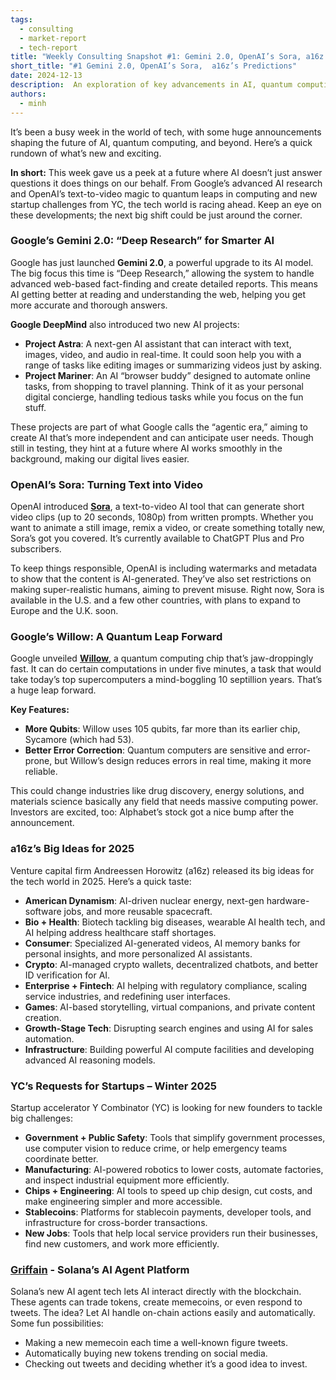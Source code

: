 ```yaml
---
tags:
  - consulting
  - market-report
  - tech-report
title: "Weekly Consulting Snapshot #1: Gemini 2.0, OpenAI’s Sora, a16z’s Predictions"
short_title: "#1 Gemini 2.0, OpenAI’s Sora,  a16z’s Predictions"
date: 2024-12-13
description:  An exploration of key advancements in AI, quantum computing, and emerging technologies reshaping consulting opportunities.  
authors:
  - minh
---
```


It’s been a busy week in the world of tech, with some huge announcements shaping the future of AI, quantum computing, and beyond. Here’s a quick rundown of what’s new and exciting.

**In short:** This week gave us a peek at a future where AI doesn’t just answer questions it does things on our behalf. From Google’s advanced AI research and OpenAI’s text-to-video magic to quantum leaps in computing and new startup challenges from YC, the tech world is racing ahead. Keep an eye on these developments; the next big shift could be just around the corner.

### Google’s Gemini 2.0: “Deep Research” for Smarter AI
Google has just launched **Gemini 2.0**, a powerful upgrade to its AI model. The big focus this time is “Deep Research,” allowing the system to handle advanced web-based fact-finding and create detailed reports. This means AI getting better at reading and understanding the web, helping you get more accurate and thorough answers.

**Google DeepMind** also introduced two new AI projects:

- **Project Astra**: A next-gen AI assistant that can interact with text, images, video, and audio in real-time. It could soon help you with a range of tasks like editing images or summarizing videos just by asking.
- **Project Mariner**: An AI “browser buddy” designed to automate online tasks, from shopping to travel planning. Think of it as your personal digital concierge, handling tedious tasks while you focus on the fun stuff.

These projects are part of what Google calls the “agentic era,” aiming to create AI that’s more independent and can anticipate user needs. Though still in testing, they hint at a future where AI works smoothly in the background, making our digital lives easier.

### OpenAI’s Sora: Turning Text into Video
OpenAI introduced [**Sora**](https://www.theverge.com/2024/12/9/24317092/openai-sora-text-to-video-ai-launch), a text-to-video AI tool that can generate short video clips (up to 20 seconds, 1080p) from written prompts. Whether you want to animate a still image, remix a video, or create something totally new, Sora’s got you covered. It’s currently available to ChatGPT Plus and Pro subscribers.

To keep things responsible, OpenAI is including watermarks and metadata to show that the content is AI-generated. They’ve also set restrictions on making super-realistic humans, aiming to prevent misuse. Right now, Sora is available in the U.S. and a few other countries, with plans to expand to Europe and the U.K. soon.

### Google’s Willow: A Quantum Leap Forward
Google unveiled [**Willow**](https://www.theverge.com/2024/12/9/24317382/google-willow-quantum-computing-chip-breakthrough), a quantum computing chip that’s jaw-droppingly fast. It can do certain computations in under five minutes, a task that would take today’s top supercomputers a mind-boggling 10 septillion years. That’s a huge leap forward.

**Key Features:**

- **More Qubits**: Willow uses 105 qubits, far more than its earlier chip, Sycamore (which had 53).
- **Better Error Correction**: Quantum computers are sensitive and error-prone, but Willow’s design reduces errors in real time, making it more reliable.

This could change industries like drug discovery, energy solutions, and materials science basically any field that needs massive computing power. Investors are excited, too: Alphabet’s stock got a nice bump after the announcement.

### a16z’s Big Ideas for 2025
Venture capital firm Andreessen Horowitz (a16z) released its big ideas for the tech world in 2025. Here’s a quick taste:

- **American Dynamism**: AI-driven nuclear energy, next-gen hardware-software jobs, and more reusable spacecraft.
- **Bio + Health**: Biotech tackling big diseases, wearable AI health tech, and AI helping address healthcare staff shortages.
- **Consumer**: Specialized AI-generated videos, AI memory banks for personal insights, and more personalized AI assistants.
- **Crypto**: AI-managed crypto wallets, decentralized chatbots, and better ID verification for AI.
- **Enterprise + Fintech**: AI helping with regulatory compliance, scaling service industries, and redefining user interfaces.
- **Games**: AI-based storytelling, virtual companions, and private content creation.
- **Growth-Stage Tech**: Disrupting search engines and using AI for sales automation.
- **Infrastructure**: Building powerful AI compute facilities and developing advanced AI reasoning models.

### YC’s Requests for Startups – Winter 2025
Startup accelerator Y Combinator (YC) is looking for new founders to tackle big challenges:

- **Government + Public Safety**: Tools that simplify government processes, use computer vision to reduce crime, or help emergency teams coordinate better.
- **Manufacturing**: AI-powered robotics to lower costs, automate factories, and inspect industrial equipment more efficiently.
- **Chips + Engineering**: AI tools to speed up chip design, cut costs, and make engineering simpler and more accessible.
- **Stablecoins**: Platforms for stablecoin payments, developer tools, and infrastructure for cross-border transactions.
- **New Jobs**: Tools that help local service providers run their businesses, find new customers, and work more efficiently.

### [Griffain](https://griffain.com/home) - Solana’s AI Agent Platform

Solana’s new AI agent tech lets AI interact directly with the blockchain. These agents can trade tokens, create memecoins, or even respond to tweets. The idea? Let AI handle on-chain actions easily and automatically. Some fun possibilities:

- Making a new memecoin each time a well-known figure tweets.
- Automatically buying new tokens trending on social media.
- Checking out tweets and deciding whether it’s a good idea to invest.
